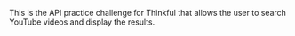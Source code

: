 This is the API practice challenge for Thinkful that allows the user to search YouTube videos and display the results.


